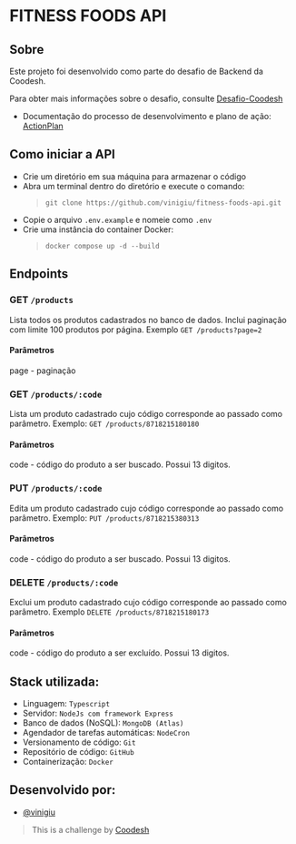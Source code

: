 # FITNESS FOODS API

## Sobre
Este projeto foi desenvolvido como parte do desafio de Backend da Coodesh.

Para obter mais informações sobre o desafio, consulte [Desafio-Coodesh](https://lab.coodesh.com/viniciusgiuseppe/products-parser-20230105)

- Documentação do processo de desenvolvimento e plano de ação: [ActionPlan](https://github.com/vinigiu/fitness-foods-api/blob/master/ActionPlan.md)

## Como iniciar a API
- Crie um diretório em sua máquina para armazenar o código
- Abra um terminal dentro do diretório e execute o comando:
    > `git clone https://github.com/vinigiu/fitness-foods-api.git`
- Copie o arquivo `.env.example` e nomeie como `.env`
- Crie uma instância do container Docker:
    > `docker compose up -d --build`

## Endpoints

### GET ```/products```
Lista todos os produtos cadastrados no banco de dados. Inclui paginação com limite 100 produtos por página. Exemplo ```GET /products?page=2```   
#### Parâmetros 
page - paginação

### GET ```/products/:code```
Lista um produto cadastrado cujo código corresponde ao passado como parâmetro. Exemplo: ```GET /products/8718215180180```   
#### Parâmetros   
code - código do produto a ser buscado. Possui 13 digitos.   

### PUT ```/products/:code```
Edita um produto cadastrado cujo código corresponde ao passado como parâmetro. Exemplo: ```PUT /products/8718215380313```   
#### Parâmetros   
code - código do produto a ser buscado. Possui 13 digitos. 

### DELETE ```/products/:code```
Exclui um produto cadastrado cujo código corresponde ao passado como parâmetro. Exemplo ```DELETE /products/8718215180173```   
#### Parâmetros   
code - código do produto a ser excluído. Possui 13 digitos. 

## Stack utilizada:

- Linguagem: `Typescript`
- Servidor: `NodeJs com framework Express`
- Banco de dados (NoSQL): `MongoDB (Atlas)`
- Agendador de tarefas automáticas: `NodeCron`
- Versionamento de código: `Git`
- Repositório de código: `GitHub`
- Containerização: `Docker`

## Desenvolvido por:
- [@vinigiu](https://github.com/vinigiu)
> This is a challenge by [Coodesh](https://coodesh.com/)